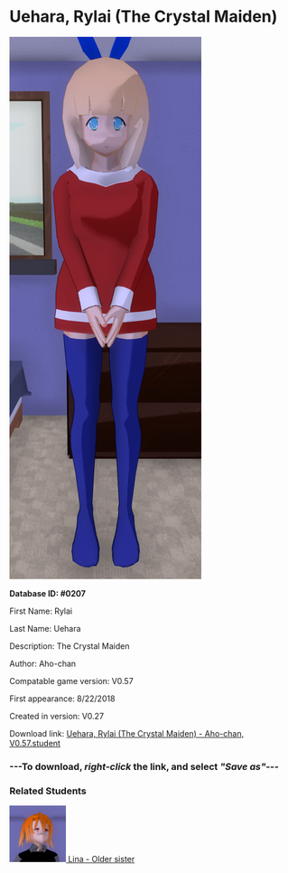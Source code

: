 # Uehara, Rylai (The Crystal Maiden)

<img src="../../Files/Images/Uehara, Rylai (The Crystal Maiden).png" title="Uehara, Rylai (The Crystal Maiden) - Aho-chan, V0.57">

**Database ID: #0207**

First Name: Rylai

Last Name: Uehara

Description: The Crystal Maiden

Author: Aho-chan

Compatable game version: V0.57

First appearance: 8/22/2018

Created in version: V0.27

Download link: <a href="https://raw.githubusercontent.com/Arbiter1223/Daigaku-Gurashi-Custom-Students/master/Files/Student%20Files/Uehara%2C%20Rylai%20(The%20Crystal%20Maiden)%20-%20Aho-chan%2C%20V0.57.student">Uehara, Rylai (The Crystal Maiden) - Aho-chan, V0.57.student</a>

### ---**To download, _right-click_ the link, and select _"Save as"_**---

### Related Students

<a href="Uehara, Lina (The Slayer).md"><img src="../../Files/Thumbs/Uehara, Lina (The Slayer).png" height="100" width="100" title="Uehara, Lina (The Slayer) - Aho-chan, V0.57"></a><a href="Uehara, Lina (The Slayer).md"> Lina - Older sister</a>

